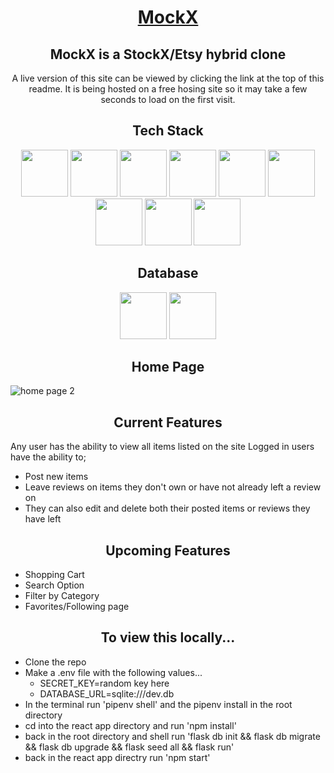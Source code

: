 
<h1 align="center"> 

[MockX](https://mockx.onrender.com)

</h1>

<h2 align="center"> MockX is a StockX/Etsy hybrid clone </h2>

<p align='center'>
A live version of this site can be viewed by clicking the link at the top of this readme. It is being hosted on a free hosing site so it may take a few seconds to load on the first visit.
</p>



<h2 align="center"> Tech Stack </h2>

<div align="center">

<img src="https://camo.githubusercontent.com/222fa9761f81c629e3cb83efa13d8469108c8e6d9c62ae6afcd1dceb4256d8fb/68747470733a2f2f63646e2e776f726c64766563746f726c6f676f2e636f6d2f6c6f676f732f707974686f6e2d352e737667" width="75" height="75">   <img src="https://www.seekpng.com/png/detail/875-8753366_flask-framework-logo-svg.png" width="75" height="75">   [<img src="https://user-images.githubusercontent.com/105324675/190725431-5033a82c-51ff-4a9a-b9ff-48ad606a2a5e.svg" width="75" height="75">](https://www.javascript.com/) [<img src="https://user-images.githubusercontent.com/105324675/190726531-63e5fa0c-5e9a-4e12-a4df-ac578bdfefb3.svg" width="75" height="75">](https://whatwg.org/) [<img src="https://user-images.githubusercontent.com/105324675/190727242-21af03e1-b793-4257-bdc5-14996fb8da63.svg" width="75" height="75">](https://www.css3.com/) [<img src="https://user-images.githubusercontent.com/105324675/190727472-da7d5a51-ef2e-4f71-b90c-333debd2d147.svg" width="75" height="75">](https://reactjs.org/) [<img src="https://user-images.githubusercontent.com/105324675/190727697-f61e28b7-1597-4be0-9dc4-dbc443790f86.svg" width="75" height="75">](https://redux.js.org/) [<img src="https://user-images.githubusercontent.com/105324675/190729715-5aeed1a2-0914-413e-ac4b-de23aa7ed802.svg" width="75" height="75">](https://nodejs.org/en) [<img src="https://user-images.githubusercontent.com/105324675/190729918-773ddf18-90d3-4d52-aa81-c02731d413bf.svg" width="75" height="75">](https://www.npmjs.com/)

</div>

<h2 align="center"> Database </h2>

<div align="center">

[<img src="https://user-images.githubusercontent.com/105324675/190727354-8f322958-5b34-4c96-b052-358d06d0d9ef.svg" width="75" height="75">](https://www.postgresql.org/) <img src="https://flask-sqlalchemy.palletsprojects.com/en/3.0.x/_static/flask-sqlalchemy-logo.png" width="75" height="75">

</div>

<h2 align="center"> Home Page </h2>

![home page 2](https://user-images.githubusercontent.com/104230573/216888583-462eeda8-bff2-4d57-affc-41f1f0864946.png)


<h2 align="center"> Current Features </h2>

Any user has the ability to view all items listed on the site
Logged in users have the ability to;
- Post new items
- Leave reviews on items they don't own or have not already left a review on
- They can also edit and delete both their posted items or reviews they have left

<h2 align="center"> Upcoming Features </h2>

- Shopping Cart
- Search Option
- Filter by Category
- Favorites/Following page

<h2 align="center"> To view this locally... </h2>

- Clone the repo
- Make a .env file with the following values...
  - SECRET_KEY=random key here
  - DATABASE_URL=sqlite:///dev.db
- In the terminal run 'pipenv shell' and the pipenv install in the root directory
- cd into the react app directory and run 'npm install'
- back in the root directory and shell run 'flask db init && flask db migrate && flask db upgrade && flask seed all && flask run'
- back in the react app directry run 'npm start'

